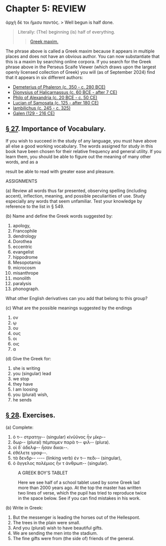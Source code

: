 # Chapter 5: REVIEW


<quote>
ἀρχὴ δὲ τοι ἥμισυ παντός.

</quote>
>  Well begun is half done.<br/>

>  Literally: (The) beginning (is) half of everything.<br/>
>> [Greek maxim.](https://scaife.perseus.org/search/?q=ἀρχὴ%20δὲ%20τοι%20ἥμισυ%20παντός&amp;kind=form&amp;format=instances&amp;p=1)



The phrase above is called a Greek maxim because it appears in multiple places and does not have an obvious author. You can now substantiate that this is a maxim by searching online corpora. If you search for the Greek phrase above in the Perseus Scaife Viewer (which draws upon the largest openly licensed collection of Greek) you will (as of September 2024) find that it appears in six different authors:

- [Demeterius of Phaleron (c. 350 - c. 280 BCE)](https://en.wikipedia.org/wiki/Demetrius_of_Phalerum)
- [Dionysius of Halicarnassus (c. 60 BCE - after 7 CE)](https://en.wikipedia.org/wiki/Dionysius_of_Halicarnassus)
- [Philo of Alexandria (c. 20 BCE - c. 50 CE)](https://en.wikipedia.org/wiki/Philo)
- [Lucian of Samosata (c. 125 - after 180 CE)](https://en.wikipedia.org/wiki/Lucian)
- [Iambilichus (c. 245 - c. 325)](https://en.wikipedia.org/wiki/Iamblichus)
- [Galen (129 - 216 CE)](https://en.wikipedia.org/wiki/Galen)



## [§ 27](#para27). Importance of Vocabulary.


If you wish to succeed
in the study of any language, you must have above all else
a good working vocabulary. The words assigned for study
in this book have been chosen for their relative frequency
and general utility. If you learn them, you should be able
to figure out the meaning of many other words, and as a

result be able to read with greater ease and pleasure.

ASSIGNMENTS

(a) Review all words thus far presented, observing spelling
(including accent), inflection, meaning, and possible peculiarities
of use. Study especially any words that seem unfamiliar.
Test your knowledge by reference to the list in § 549.

(b) Name and define the Greek words suggested by:

1. apology,
2. Francophile
3. dendrology
4. Dorothea
5. eccentric
6. evangelist
7. hippodrome
8. Mesopotamia
9. microcosm
10. misanthrope
11. monolith
12. paralysis
13. phonograph. 




What other English derivatives can you
add that belong to this group?



(c) What are the possible meanings suggested by the endings

1. ον
2. ῳ 
3. ου
4. ους
5. οι
6. οις
7. α




(d) Give the Greek for:



1. she is writing
2. you (singular) lead
3. we stop
4. they have
5. I am loosing
6. you (plural) wish,
7. he sends



<pb n="14"/>


## [§ 28](#para28). Exercises.



(a) Complete:

1. ὁ τ-- στρατηγ-- (singular) κίνῡῦνος ἦν μῖκρ--
2. δωρ-- (plural) πέμπομεν παρὰ τ-- φιλ-- (plura).
3. οἱ δ᾽ ἀδελφ-- ἦσαν δικαι--. 
4. ἐθέλετε γραφ--.
5. τὰ δενδρ--  ---- (linking verb) ἐν τ-- πεδι-- (singular),
6. ὁ ἄγγελος πολέμιος ἦν τ ἀνθρωπ-- (singular).

<figure><head>A GREEK BOY‘S TABLET</head>



Here we see half of a school tablet used by some Greek lad more than
2000 years ago. At the top the master has written two lines of verse, which
the pupil has tried to reproduce twice in the space below. See if you can
find mistakes in his work.</figure>

(b) Write in Greek:

1. But the messenger is leading the horses out of the Hellespont. 
2. The trees in the plain were small.
3. And you (plural) wish to have beautiful gifts. 
4. We are sending the men into the stadium. 
5. The fine gifts were from (the side of) friends of the general.


<pb n="15"/>




